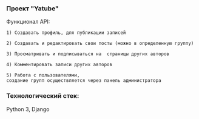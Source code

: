 ### Проект "Yatube"

Функционал API:
```
1) Создавать профиль, для публикации записей
```
```
2) Создавать и редактировать свои посты (можно в определенную группу)
```
```
3) Просматривать и подписываться на  страницы других авторов
```

```
4) Комментировать записи других авторов
```
```
5) Работа с пользователями, 
создание групп осуществляется через панель администратора
```



### Технологический стек:

Python 3, Django


